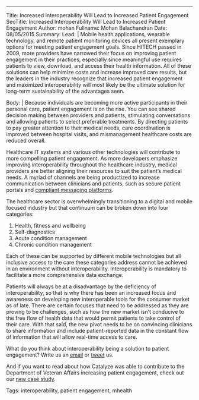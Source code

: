 ---
Title: Increased Interoperability Will Lead to Increased Patient Engagement
SeoTitle: Increased Interoperability Will Lead to Increased Patient Engagement
Author: mohan
Fullname: Mohan Balachandran
Date: 08/05/2015
Summary: 
Lead: |
Mobile health applications, wearable technology, and remote patient monitoring devices all present exemplary options for meeting patient engagement goals. Since HITECH passed in 2009, more providers have narrowed their focus on improving patient engagement in their practices, especially since meaningful use requires patients to view, download, and access their health information. All of these solutions can help minimize costs and increase improved care results, but the leaders in the industry recognize that increased patient engagement and maximized interoperability will most likely be the ultimate solution for long-term sustainability of the advantages seen.

Body: |
Because individuals are becoming more active participants in their personal care, patient engagement is on the rise. You can see shared decision making between providers and patients, stimulating conversations and allowing patients to select preferable treatments. By directing patients to pay greater attention to their medical needs, care coordination is improved between hospital visits, and mismanagement healthcare costs are reduced overall. 

Healthcare IT systems and various other technologies will contribute to more compelling patient engagement. As more developers emphasize improving interoperability throughout the healthcare industry, medical providers are better aligning their resources to suit the patient’s medical needs. A myriad of channels are being productized to increase communication between clinicians and patients, such as secure patient portals and [compliant messaging platforms](http://hipaagr.am/).

The healthcare sector is overwhelmingly transitioning to a digital and mobile focused industry but that continuum can be broken down into four categories:

1. Health, fitness and wellbeing
2. Self-diagnostics
3. Acute condition management
4. Chronic condition management

Each of these can be supported by different mobile technologies but all inclusive access to the care these categories address cannot be achieved in an environment without interoperability. Interoperability is mandatory to facilitate a more comprehensive data exchange. 

Patients will always be at a disadvantage by the deficiency of interoperability, so that is why there has been an increased focus and awareness on developing new interoperable tools for the consumer market as of late. There are certain focuses that need to be addressed as they are proving to be challenges, such as how the new market isn’t conducive to the free flow of health data that would permit patients to take control of their care. With that said, the new pivot needs to be on convincing clinicians to share information and include patient-reported data in the constant flow of information that will allow real-time access to care.

What do you think about interoperability being a solution to patient engagement? Write us an [email](hello@catalyze.io) or [tweet](https://twitter.com/catalyzeio) us.

And if you want to read about how Catalyze was able to contribute to the Department of Veteran Affairs increasing patient engagement, check out our [new case study](https://catalyze.io/customers/veterans-affairs).

Tags: interoperability, patient engagement, mhealth